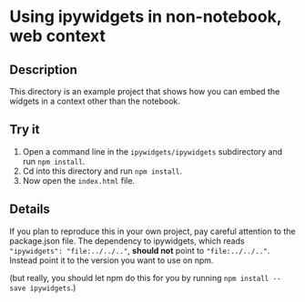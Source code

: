 # Using ipywidgets in non-notebook, web context
## Description
This directory is an example project that shows how you can embed the widgets in
a context other than the notebook.

## Try it
1. Open a command line in the `ipywidgets/ipywidgets` subdirectory and run `npm install`.
2. Cd into this directory and run `npm install`.  
3. Now open the `index.html` file.  

## Details
If you plan to reproduce this in your own project, pay careful attention to the 
package.json file.  The dependency to ipywidgets, which reads 
`"ipywidgets": "file:../../.."`, **should not** point to `"file:../../.."`.  
Instead point it to the version you want to use on npm.  

(but really, you should let npm do this for you by running 
`npm install --save ipywidgets`.)
